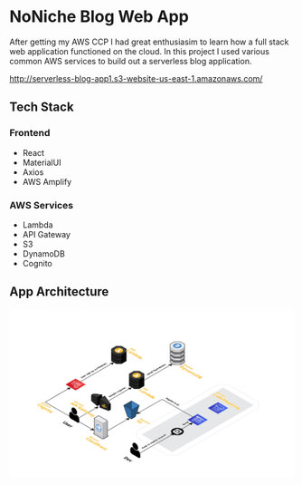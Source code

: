 # NoNiche Blog Web App

After getting my AWS CCP I had great enthusiasim to learn how a full stack
 web application functioned on the cloud. In this project I used various common
 AWS services to build out a serverless blog application.

 http://serverless-blog-app1.s3-website-us-east-1.amazonaws.com/
 
 ## Tech Stack

 ### Frontend

- React
- MaterialUI
- Axios
- AWS Amplify

 ### AWS Services

- Lambda
- API Gateway
- S3
- DynamoDB
- Cognito

## App Architecture

<img src="./app_architecture.png" alt="App Architecture">